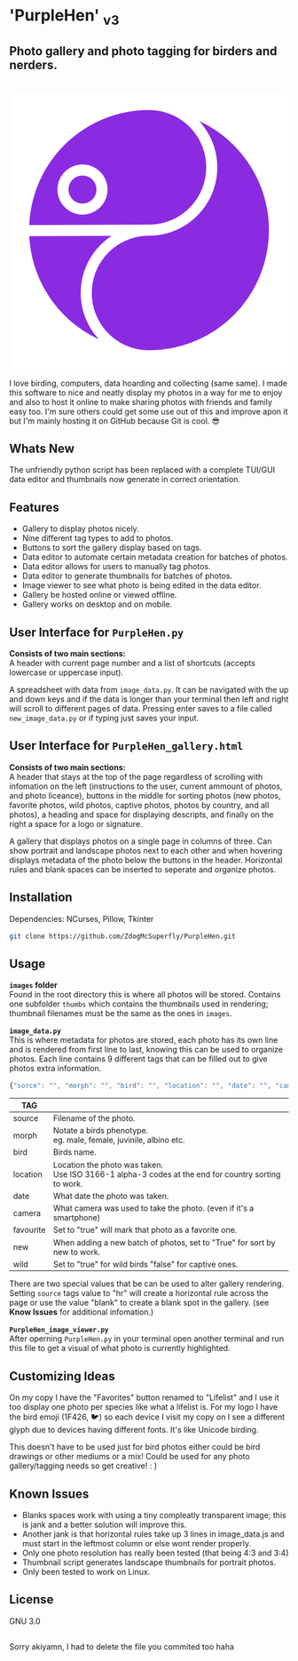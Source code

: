 # 'PurpleHen' <sub>v3</sub>
## Photo gallery and photo tagging for birders and nerders.

<p align="center"><br>
<img src="https://github.com/ZdogMcSuperfly/PurpleHen/blob/main/favicon.svg"></p>

I love birding, computers, data hoarding and collecting (same same). I made this software to nice and neatly display my photos in a way for me to enjoy and also to host it online to make sharing photos with friends and family easy too. I'm sure others could get some use out of this and improve apon it but I'm mainly hosting it on GitHub because Git is cool. 😎

## Whats New
The unfriendly python script has been replaced with a complete TUI/GUI data editor and thumbnails now generate in correct orientation.

## Features
- Gallery to display photos nicely.
- Nine different tag types to add to photos.
- Buttons to sort the gallery display based on tags.
- Data editor to automate certain metadata creation for batches of photos.
- Data editor allows for users to manually tag photos.
- Data editor to generate thumbnails for batches of photos.
- Image viewer to see what photo is being edited in the data editor.
- Gallery be hosted online or viewed offline.
- Gallery works on desktop and on mobile.

## User Interface for `PurpleHen.py`
__Consists of two main sections:__<br>
A header with current page number and a list of shortcuts (accepts lowercase or uppercase input).

A spreadsheet with data from `image_data.py`. It can be navigated with the up and down keys and if the data is longer than your terminal then left and right will scroll to different pages of data. Pressing enter saves to a file called `new_image_data.py` or if typing just saves your input.

## User Interface for `PurpleHen_gallery.html`
__Consists of two main sections:__<br>
A header that stays at the top of the page regardless of scrolling with infomation on the left (instructions to the user, current ammount of photos, and photo liceance), buttons in the middle for sorting photos (new photos, favorite photos, wild photos, captive photos, photos by country, and all photos), a heading and space for displaying descripts, and finally on the right a space for a logo or signature.

A gallery that displays photos on a single page in columns of three. Can show portrait and landscape photos next to each other and when hovering displays metadata of the photo below the buttons in the header. Horizontal rules and blank spaces can be inserted to seperate and organize photos.

## Installation
Dependencies: NCurses, Pillow, Tkinter
```sh
git clone https://github.com/ZdogMcSuperfly/PurpleHen.git
```
## Usage
__`images` folder__<br>
Found in the root directory this is where all photos will be stored. Contains one subfolder `thumbs` which contains the thumbnails used in rendering; thumbnail filenames must be the same as the ones in `images`.

__`image_data.py`__<br>
This is where metadata for photos are stored, each photo has its own line and is rendered from first line to last, knowing this can be used to organize photos. Each line contains 9 different tags that can be filled out to give photos extra information.
<br>
```js
{"sorce": "", "morph": "", "bird": "", "location": "", "date": "", "camera": "", "favourite": "", "new": "", "wild": ""},
```
| TAG  ||
| ------------- | ------------- |
| source  | Filename of the photo. |
| morph  | Notate a birds phenotype.<br> eg. male, female, juvinile, albino etc. |
| bird  | Birds name. |
| location  | Location the photo was taken.<br> Use ISO 3166-1 alpha-3 codes at the end for country sorting to work. |
| date  | What date the photo was taken. |
| camera  | What camera was used to take the photo. (even if it's a smartphone)  |
| favourite  | Set to "true" will mark that photo as a favorite one.|
| new  | When adding a new batch of photos, set to "True" for sort by new to work.|
| wild  | Set to "true" for wild birds "false" for captive ones.|

There are two special values that be can be used to alter gallery rendering. Setting `source` tags value to "hr" will create a horizontal rule across the page or use the value "blank" to create a blank spot in the gallery. (see __Know Issues__ for additional infomation.)

__`PurpleHen_image_viewer.py`__<br>
After operning `PurpleHen.py` in your terminal open another terminal and run this file to get a visual of what photo is currently highlighted.

## Customizing Ideas
On my copy I have the "Favorites" button renamed to "Lifelist" and I use it too display one photo per species like what a lifelist is.
For my logo I have the bird emoji (1F426, 🐦) so each device I visit my copy on I see a different glyph due to devices having different fonts. It's like Unicode birding.

This doesn't have to be used just for bird photos either could be bird drawings or other mediums or a mix! Could be used for any photo gallery/tagging needs so get creative! : )

## Known Issues
- Blanks spaces work with using a tiny compleatly transparent image; this is jank and a better solution will improve this.
- Another jank is that horizontal rules take up 3 lines in image_data.js and must start in the leftmost column or else wont render properly.
- Only one photo resolution has really been tested (that being 4:3 and 3:4)
- Thumbnail script generates landscape thumbnails for portrait photos.
- Only been tested to work on Linux.

## License
GNU 3.0
## 
Sorry akiyamn, I had to delete the file you commited too haha
